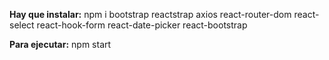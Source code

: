 **Hay que instalar:**
npm i bootstrap reactstrap axios react-router-dom react-select react-hook-form react-date-picker react-bootstrap

**Para ejecutar:**
npm start
